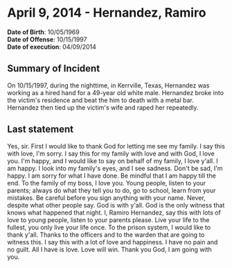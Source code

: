 # April 9, 2014 - Hernandez, Ramiro

**Date of Birth**: 10/05/1969<br/>
**Date of Offense**: 10/15/1997<br/>
**Date of execution**: 04/09/2014<br/>

## Summary of Incident
On 10/15/1997, during the nighttime, in Kerrville, Texas, Hernandez was working as a hired hand for a 49-year old white male. Hernandez broke into the victim's residence and beat the him to death with a metal bar. Hernandez then tied up the victim's wife and raped her repeatedly.

## Last statement
Yes, sir. First I would like to thank God for letting me see my family. I say this with love, I'm sorry. I say this for my family with love and with God, I love you. I'm happy, and I would like to say on behalf of my family, I love y'all. I am happy. I look into my family's eyes, and I see sadness. Don't be sad, I'm happy. I am sorry for what I have done. Be mindful that I am happy till the end. To the family of my boss, I love you. Young people, listen to your parents; always do what they tell you to do, go to school, learn from your mistakes. Be careful before you sign anything with your name. Never, despite what other people say. God is with y'all. God is the only witness that knows what happened that night. I, Ramiro Hernandez, say this with lots of love to young people, listen to your parents please. Live your life to the fullest, you only live your life once. To the prison system, I would like to thank y'all. Thanks to the officers and to the warden that are going to witness this. I say this with a lot of love and happiness. I have no pain and no guilt. All I have is love. Love will win. Thank you God, I am going with you.